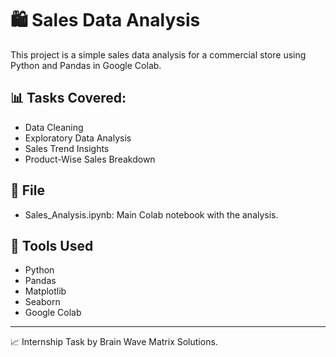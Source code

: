 # 🛍 Sales Data Analysis

This project is a simple sales data analysis for a commercial store using Python and Pandas in Google Colab.

## 📊 Tasks Covered:
- Data Cleaning
- Exploratory Data Analysis
- Sales Trend Insights
- Product-Wise Sales Breakdown

## 📁 File
- Sales_Analysis.ipynb: Main Colab notebook with the analysis.

## 📌 Tools Used
- Python
- Pandas
- Matplotlib
- Seaborn
- Google Colab

---

📈 Internship Task by Brain Wave Matrix Solutions.
